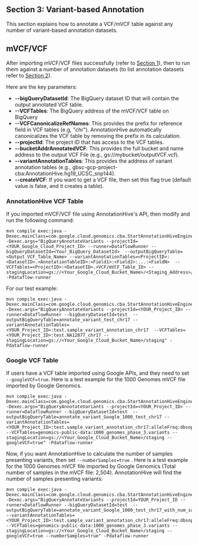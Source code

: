 ## Section 3: Variant-based Annotation
This section explains how to annotate a VCF/mVCF table against any number of variant-based annotation datasets. 


## mVCF/VCF ##

After importing mVCF/VCF files successfully (refer to [Section 1](Import.md)), then to run them against a number of
annotation datasets (to list annotation datasets refer to [Section 2](List-Annotation.md)).

Here are the key parameters:

* **--bigQueryDatasetId**: The BigQuery dataset ID that will contain the output annotated VCF table. 
* **--VCFTables**: The BigQuery address of the mVCF/VCF table on BigQuery
* **--VCFCanonicalizeRefNames**: This provides the prefix for reference field in VCF tables (e.g, "chr"). AnnotationHive automatically canonicalizes the VCF table by removing the prefix in its calculation. 
* **--projectId**: The project ID that has access to the VCF tables.
* **--bucketAddrAnnotatedVCF**: This provides the full bucket and name address to the output VCF File (e.g., gs://mybucket/outputVCF.vcf).
* **--variantAnnotationTables**: This provides the address of variant annotation tables (e.g., gbsc-gcp-project-cba:AnnotationHive.hg19_UCSC_snp144).
* **--createVCF**: If you want to get a VCF file, then set this flag true (default value is false, and it creates a table).

### AnnotationHive VCF Table ###
If you imported mVCF/VCF file using AnnotationHive's API, then modify and run the following command:

```
mvn compile exec:java -Dexec.mainClass=com.google.cloud.genomics.cba.StartAnnotationHiveEngine -Dexec.args="BigQueryAnnotateVariants --projectId=<YOUR_Google_Cloud_Project_ID> --runner=DataflowRunner --bigQueryDatasetId=<Your_BigQuery_DatasetId>  --outputBigQueryTable=<Output_VCF_Table_Name> --variantAnnotationTables=<ProjectID>:<DatasetID>.<AnnotationTableID>:<Field1>:<Field2>:...:<FieldN>  --VCFTables=<ProjectID>:<DatasetID>.<VCF/mVCF_Table_ID> --stagingLocation=gs://<Your_Google_Cloud_Bucket_Name>/<Staging_Address>/" -Pdataflow-runner
```

For our test example: 
```
mvn compile exec:java -Dexec.mainClass=com.google.cloud.genomics.cba.StartAnnotationHiveEngine -Dexec.args="BigQueryAnnotateVariants --projectId=<YOUR_Project_ID> --runner=DataflowRunner --bigQueryDatasetId=test  --outputBigQueryTable=annotate_variant_test_chr17 --variantAnnotationTables=<YOUR_Project_ID>:test.sample_variant_annotation_chr17  --VCFTables=<YOUR_Project_ID>:test.NA12877_chr17 --stagingLocation=gs://<Your_Google_Cloud_Bucket_Name>/staging" -Pdataflow-runner
``` 

### Google VCF Table ###
If users have a VCF table imported using Google APIs, and they need to set `--googleVCF=true`. Here is a test example for the 1000 Genomes mVCF file imported by Google Genomics.

```
mvn compile exec:java -Dexec.mainClass=com.google.cloud.genomics.cba.StartAnnotationHiveEngine -Dexec.args="BigQueryAnnotateVariants --projectId=<YOUR_Project_ID> --runner=DataflowRunner --bigQueryDatasetId=test  --outputBigQueryTable=annotate_variant_Google_1000_test_chr17 --variantAnnotationTables=<YOUR_Project_ID>:test.sample_variant_annotation_chr17:alleleFreq:dbsnpid  --VCFTables=genomics-public-data:1000_genomes_phase_3.variants --stagingLocation=gs://<Your_Google_Cloud_Bucket_Name>/staging --googleVCF=true" -Pdataflow-runner
```

Now, if you want AnnotationHive to calculate the number of samples presenting variants, then set `--numberSamples=true` . Here is a test example for the 1000 Genomes mVCF file imported by Google Genomics (Total number of samples in the mVCF file: 2,504). AnnotationHive will find the number of samples presenting variants:

```
mvn compile exec:java -Dexec.mainClass=com.google.cloud.genomics.cba.StartAnnotationHiveEngine -Dexec.args="BigQueryAnnotateVariants --projectId=YOUR_Project_ID --runner=DataflowRunner --bigQueryDatasetId=test  --outputBigQueryTable=annotate_variant_Google_1000_test_chr17_with_num_samples --variantAnnotationTables=<YOUR_Project_ID>:test.sample_variant_annotation_chr17:alleleFreq:dbsnpid  --VCFTables=genomics-public-data:1000_genomes_phase_3.variants --stagingLocation=gs://<Your_Google_Cloud_Bucket_Name>/staging --googleVCF=true --numberSamples=true" -Pdataflow-runner
``` 

